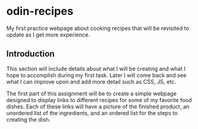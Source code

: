# odin-recipes
My first practice webpage about cooking recipes that will be revisited to update as I get more experience.

## Introduction
This section will include details about what I will be creating and what I hope to accomplish during my first task. Later I will come back and see what I can improve upon and add more detail such as CSS, JS, etc. 

The first part of this assignment will be to create a simple webpage designed to display links to different recipes for some of my favorite food dishes. Each of these links will have a picture of the finished product, an unordered list of the ingredients, and an ordered list for the steps to creating the dish. 